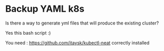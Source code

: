 # Backup YAML k8s
Is there a way to generate yml files that will produce the existing cluster?

Yes this bash script :)

You need : 
https://github.com/itaysk/kubectl-neat correctly installed
